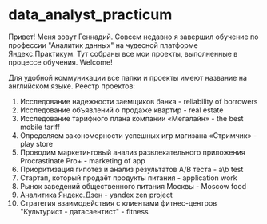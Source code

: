 # data_analyst_practicum

Привет! Меня зовут Геннадий. Совсем недавно я завершил обучение по профессии "Аналитик данных" на
чудесной платформе Яндекс.Практикум. Тут собраны все мои проекты, выполненные в процессе обучения.
Welcome!

Для удобной коммуникации все папки и проекты имеют название на английском языке. 
Реестр проектов:
  1. Исследование надежности заемщиков банка - reliability of borrowers
  2. Исследование объявлений о продаже квартир - real estate
  3. Исследование тарифного плана компании «Мегалайн» - the best mobile tariff
  4. Определяем закономерности успешных игр магизана «Стримчик» - play store
  5. Проводим маркетинговый анализ развлекательного приложения Procrastinate Pro+ - marketing of app
  6. Приоритизация гипотез и анализ результатов A/B теста - a\b test
  7. Стартап, который продаёт продукты питания - application work
  8. Рынок заведений общественного питания Москвы - Moscow food
  9. Аналитика Яндекс.Дзен - yandex zen project
  10. Стратегия взаимодействия с клиентами фитнес-центров "Культурист - датасаентист" - fitness
